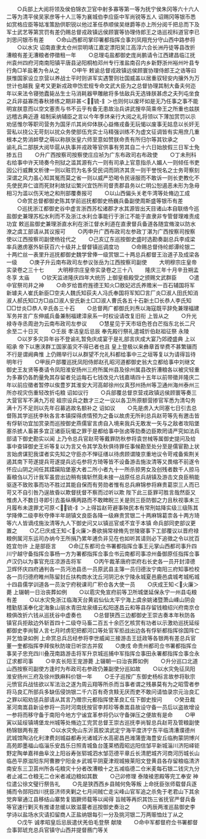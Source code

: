 <!-- { "loadSidebar": true } -->
　　○兵部上大阅将领及侯伯锦衣卫官中射多寡等第一等为抚宁侯朱冈等六十六人二等为清平侯吴家彦等十人三等为襄城伯李应臣中军尚锐等五人  诏赐冈等银币悉如赏格应臣等姑准策励供职锐以他过革任恭顺侯吴继爵等亦上所分阅千把总而下及军士武艺等第赏罚有差仍赐总督戎政镇远侯顾寰等协理侍郎王之诰巡视科道官李已刘思问银币有差
　　○命山西都司掌印署都指挥佥事刘凤翔充分守山西中路参将
　　○以水灾  诏南直隶太仓州崇明靖江嘉定漂阳吴江高淳六合长洲丹徒等县改折漕粮有差无漕粮者停徵租一年
　　○总理屯盐都御史庞尚鹏请令江西建昌临江抚州袁州四府河南南阳镇平唐县泌阳桐柏邓州专行淮盐南召内乡新野浙州裕州叶县专行角□羊盐著为令从之
　　○甲午  敕谕总督戎政镇远侯顾寰协理侍郎王之诰等曰朕惟国家设立京营以养战士平时则讲军实遇警则壮国威盖以居重驭轻安内攘外为万世计也越我  皇考又更新戎政申饬宏规专命文武大臣为之总督协理其制大备夫何迩年以来法令寝弛蠹毙丛生士马消耗器甲雕敝将多怯敌兵无选锋朕甚虑之夫列屯坐食之兵非益寡而春秋掺练之期非甚＜锍-釒＞也则何以废坏如是无乃任事之事不能明宣朕意而以空文塞责与书不云乎有备无患故治兵讲武搜卒简乘帝王之所重也兹朕远稽古典近遵  祖制采纳辅臣之言以今年季炑亲行大阅之礼将领以下薄加赏罚以示劝惩惟尔等职司营务为国牙爪其尚仰体朕心益脩戎备无玩愒以废事无姑息以长奸无营私以挠公无苛刻以扰众务使部伍充实士马精强训练不为虚文征调皆有实用庶几重根本之势消衅孽之萌以称朕张皇六师至意如赞朕命责有所归尔等其钦承之
　　○谕礼兵二部朕大阅毕扈从执事并戎政等官供事有劳其自二十六日始放假三日军士免掺五日
　　○升广西按察司按察使庄应祯为广东布政司右布政使
　　○丁未刑科右给事中许天琦奏今刑狱之滥其源有六一则有司承上官意指杀人媚人一则倾任书吏因公行威舞文析律一则以赃罚为名多受民词而阴济其贪一则干誉悦名之士务苛察刻深谓之风力虽心知其冤而莫之省一则以威严恐喝令民诬服而不敢诉一则长吏教化不先使民弃仁谊而死财利故狱讼繁兴宜饬所司督责郡县务以仁明公恕遏恶未形为急毋相习为滥以伤天地之和刑部覆奏报可
　　○以山西偏头关老牛湾等处脩边工成
　　○命赏总督都御史陈其学前巡抚都御史杨巍兵备副使周斯盛等银币有差
　　○巡抚浙江都御史谷中虚言浙西苏松诸郡才水其源皆出天目诸山本自联络今巡盐御史兼理苏松水利而不及浙江水利佥事能行于浙江不能于直隶非专管督理难责成功宜  敕巡盐御史兼理浙直水利在浙江督水利道在直隶督兵备道各随宜脩浚以防水潦之虞工部请从其议报可
　　○丙申升广西布政司左参政丁湛为广西按察司按察使以江西按察司副使杨铨代之
　　○己亥辽东巡按御史盛时选勘奏副总兵李成梁率兵邀虏塞外斩获百六十级并上督督镇巡调度功
　　○命赐总督侍纶郎谭纶银二十两纻丝一表里升巡抚都御史魏学曾俸一级赏银二十两总兵都督王治道子及成梁各一级
　　○庚子升云南布政司左参议张岳为江西按察司副使
　　大明穆宗庄皇帝实录卷之三十七
　　
大明穆宗庄皇帝实录卷之三十八
　　隆庆三年十月辛丑朔孟冬享  太庙
　　○钦天监进隆庆四年大统历  上御皇极殿受之颁赐文武群臣
　　○遣中官祭司井之神
　　○命岁给晋府旌德王知火□敖妃迟氏养赡米一百石辅国将军新壉夫人崔氏新臣□空夫人魏氏知荻夫人冯氏奉国将军知□言厂炎□淑人田氏知消淑人郝氏知□方□焱□淑人安氏新土□□淑人曹氏各五十石新土□长恭人李氏知□□廿炎□恭人辛氏各三十石
　　○总督两广都御氏刘焘以海寇既平辞免兼理福建军务并言广东伸威兵备兼制福建漳泉系一时权设请改复旧衔  上皆从之
　　○升光禄寺寺丞周逊为云南布政司左参议
　　○慧星见于天市垣色苍白芒指东北长二尺余至二十日灭
　　○壬辰  孝洁皇后忌辰  奉先殿行祭礼遣城忻伯赵祖征祭  永陵
　　○以岁多灾异年谷不登谕礼暂免庆成宴于是礼部言庆成大宴乃郊禋盛典  上以昭承  帝下以惠浃群工国家虽灾不得已者也且  皇上登极以来彝章首举费不甚繁辍而不行是谓阙典惟  上仍赐举行以从群望不允礼科都给事中三之垣等复以为请得旨待明年行
　　○甲辰户部覆巡抚凤阳侍郎赵孔昭河道都御史翁大立都给事中刘继文御史王友贤等奏请令凤阳淮安扬州三府所属州县及徐州属县改折漕粮各以被灾轻重为多寡仍各酌量免其存留者兑运每石七钱改兑六钱嘉靖四十五年以前带徵并隆庆二年以前应徵者暂停以俟豊岁其淮安大河高邮徐州仪真邳州扬州等卫通州海州泰州三所亦视灾伤重轻改折屯粮  诏如议行
　　○兵部覆总督京营戎政镇远侯顾寰等奏三大营官军不满九万视  祖宗设兵之数才三之一议以各卫所原额营掺官军悉为清勾务满十万不足则以先年召募逃故名额补之  诏如议
　　○先是虏入大同塞七日引去总督陈其学巡抚李秋各言本镇探得虏情预为之备以故虏无所利总兵赵苛等先有邀击皆有俘斩功宜加赏录而巡按御史燕儒宦言虏自入境来我兵无敢发一矢与之敌者攻陷堡塞杀掳人畜甚多宜正诸臣玩愒之罪于是都给事中张卤等劾奏边臣欺罔请严究如法兵部请下御史勘实以闻  上乃令总兵官赵苛等戴罪防秋参将袁世械等属御史提问及给事中查铎御史王圻等复以为言又令其学及秋俱待罪任事候勘至处分至是儒宦勘上状言始虏谋犯我谍者实先知之守臣亦不惮征缮以待虏顾谓陵京重地议令苛戒备紫荆关遏其南下苛遂提兵苛遂提兵远屯参将方琦等皆不设备游击施汝清等又畏缩不前遂令怀应山阴之间任其蹂躏陷堡塞大者二所小者九十一所杀掠男女及创残者数千人掠马畜粮刍以万计我军虽尝出边稍有擒斩然竟未接一战原任总兵胡镇及游击文良臣稍能驱逐不致败事而功不胜过其能自保而有劳勋者惟有总兵麻锦参将麻贵葛崇三人而已苛又不自引咎乃逞故昏以欺督抚督不察而过听以欺  陛下此三臣罪可胜言哉然臣又惟虏入不数日寻即引去虽纵横两路而不敢睥睨三关是则三臣防御之力且秋视事未三月履布未遑罪尤可原＜锍-釒＞上得旨赵苛避事殃民本有常刑姑降实级三级陈其学降俸二级李秋夺俸半年胡镇文良臣各降一级麻贵赏银二十两麻锦葛柰各十两方琦等六人皆谪戍施汝清等九人下御史问又以镇巡官或不宜于本镇  命兵部同吏部议更置之
　　○乙巳庆成王知＜火廉＞奏欲捐常禄脩先世陵寝事下工部覆议以晋府禄粮例属河东运司办纳今王所捐乃累年逋负非见在也如听其请则必下追徵之令以扰百姓宜勿许  上是部臣言
　　○命辽东都司佥书署都指挥佥事王元掌山西都司事升四川宁越守备指挥佥事杨一方为署都指挥佥事佥书云南都司事凉州备御原任指挥佥事卢汉仍以为事官充庄凉游击将军
　　○丙午裁革唐府崇府右长史各一员开封漳德卫辉怀庆四府通判各一员沔池县丞一员原武县主簿一员归德汝宁南阳三府知事检校各一员归德府睢州陈留封丘扶构商水沈丘河阴汜水宁陵永城夏邑鹿邑虞城考城柘城十四县儒学训道各一员汝宁府税课司广积仓各大使一员
　　○庆成王知＜火廉＞薨  上辍朝一日治丧葬如例
　　○以雹灾免宣府前等卫所城堡延保永宁一州县屯粮有差
　　○以水灾免浙江临海天台黄岩仙仙太平宁海上虞余姚诸暨萧山嵊山阴会稽勤慈溪奉化定海象山丽水青田龙泉缙云松阳遂昌云和等县存留钱粮绍兴府南京仓粮俱改折六钱从巡抚谷中虚奏也
　　○总督狭西三边都御史王崇古奏本年秋防各镇官兵拒敌边外斩首四十二级夺马畜二百五十余匹乞核赏有功者以示激劝巡抚延绥都御史李尚智人言七月时虏犯把都河口等处官军拒战出边各有俘斩都指挥徐国阵亡并乞恤录如例  上命赏总兵吕经参将李世威闻三接游击王廷政等各银两有差总兵官董一奎都指挥李拜俟秋防竣日听崇古并叙
　　○庚戌  命贵州都司佥书署都指挥佥事吴子忠充四川叠茂南路游击将军升京城巡捕中军指挥佥事田永署都指挥佥事佥永辽求都司事
　　○辛亥长阳王宠游薨  上辍朝一曰治丧葬如例
　　○升分巡口北道山西按察司副使方逢时为布政司右参政仍兼副使分巡如故
　　○以水灾免征凤阳淮安扬州三府及徐州鉄麻料价银一年
　　○壬子巡按广东御史杨标言故参将耿宗元愤官兵战怯欲以军法治之遂为周云翔等所杀而当事者谓之残暴莫有为之昭雪者参将马良汇所部兵多缺伍侵饷银二千六百有奇贪黩无厌而吏不敢问请恤录宗元治良汇之罪以昭劝惩兵部请从其言乃赠宗元都指挥使革良汇任下御史按问
　　○癸丑裁革河南嵩县新设参将一员时河南抚按官李邦珍等奏嵩县故设守备一员后以盗故增设一参将而移守备于南阳今地方宁谧宜革参将仍以守备弹压之便故有是命
　　○甲寅以延绥镇靖堡龙州城等处脩边工完赏总督王崇古巡抚李尚智总兵赵苛及管粮副使杨锦银两有差
　　○以水灾免山东沂莒胶滨武定宁海平度济宁东平临清漕濮德州武城馆陶沾化利津费剡城益都寿光诸城沂水高密昌邑潍蒲壹海豊安丘临胊蒙阴博兴高苑即墨福山临淄乐安昌乐日照青城鱼台蓬莱栖霞昭远阳信邹平新城淄川济阳峄钜野定陶单嘉祥曲阜汶上阳谷寿张郓城泗水邹范德平章丘长清肥城齐河商河历城长山临邑平原滋阳东阿曹滕宁阳金乡武城平阴夏津观城掖莱阳文登黄县各存留粮临清济南安东三卫莒州所各屯粮灾十分者改漕粮十之五减临德二仓米麦每石银二钱灾九分者止减二仓粮无二仓米者减边粮如其数
　　○己卯修理  泰陵裬恩殿等完工奉安  神位遣公徐文璧行祭告礼
　　○先是狭西西乡县贼何免等叛  上命抚臣张师载督兵逐捕而令郧阳四川抚臣济师夹剿之七月间贼亡走尖峰山官军追之杀免于老君山下其余党奔窜通江县移结山寨势复猖獗师载等以闻得  旨贼等再炽其饬三省抚官严督兵备等官速行剿灭有推诿怠缓以致滋蔓者巡按御史奏治之
　　○丙辰两淮巡盐御史李学诗以盐场水灾请扣留商人正盐纳银每引一分及挑河银二万两赈恤灶丁从之
　　○戊午  诚孝昭皇后忌辰遣伏羌伯毛登祭  献陵
　　○命中军都督府佥书署都督佥事郭琥充总兵官镇守山西并提督鴈门等关
